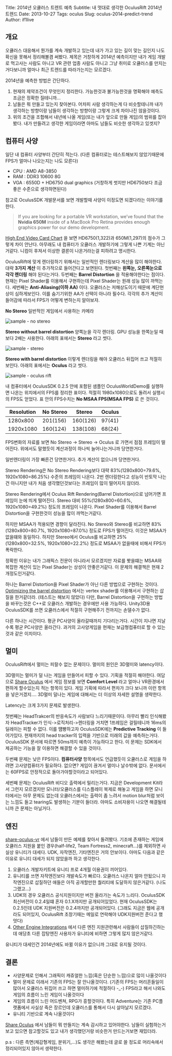 Title: 2014년 오큘러스 트렌트 예측
Subtitle: 내 멋대로 생각한 OculusRift 2014년 트렌드
Date: 2013-10-27
Tags: oculus
Slug: oculus-2014-predict-trend
Author: if1live

## 개요

오큘러스 대응해서 뭔가를 계속 개발하고 있는데 내가 가고 있는 길이 맞는
길인지 나도 확신을 못해서 정리해볼겸 써봤다. 제목은 거창하게 2014년
예측이지만 내가 게임 개발로 먹고사는 사람도 아니고 VR 관련 업종 사람도
아니고 그냥 취미로 오큘러스를 만지는거다보니까 얼마나 최근 트렌드를
따라가는지는 모르겠다.

2014년을 예측한 방법은 간단하다.

1.  현재의 제약조건이 무엇인지 정리한다. 가능한것과 불가능한것을
    명확해야 예측도 조금은 정확한 질테니까...
2.  남들은 뭐 만들고 있는지 찾아본다. 어차피 사람 생각하는게 다
    비슷할테니까 내가 생각하는 방향이랑 남들이 생각하는 방향이랑 그렇게
    크게 차이나진 않을것이다.
3.  위의 조건을 조합해서 내년에 나올 게임(또는 내가 앞으로 만들 게임)의
    범위를 잡아봤다. 내가 만들려고 생각한 게임이라면 아마도 남들도
    비슷한 생각하고 있겟지?

## 컴퓨터 사양

일단 내 컴퓨터 사양부터 간단히 적는다. (다른 컴퓨터로는 테스트해보지
않았기때문에 FPS가 얼마나 나오는지는 나도 모른다)

-   CPU : AMD A8-3850
-   RAM : DDR3 10600 8G
-   VGA : 6550D + HD6750 dual graphics (거창하게 썻지만 HD6750보다 조금
    좋은 수준으로 생각하면된다)

참고로 OculusSDK 개발문서를 보면 개발할때 사양이 이정도면 되겠다라는
이야기를 한다.

> If you are looking for a portable VR workstation, we’ve found that the
> **Nvidia 650M** inside of a MacBook Pro Retina provides enough
> graphics power for our demo development.

[High End Video Card Chart](http://www.videocardbenchmark.net/high_end_gpus.html)
을 보면 HD6750(1,322)과 650M(1,297)의 점수가 그렇게 차이 안난다. 아무래도 내
컴퓨터가 오큘러스 개발하기에 그렇게 나쁜 기계는 아닌거같다. 니컴이
후져서 이상한 결론이 나온거라는걸 피하려고 명시한다.

OculusRift에 맞게 렌더링하기 위해서는 일반적인 렌더링보다 계산을 많이
해야한다. 대략 **3가지 계산** 이 추가적으로 들어간다고 보면된다.
첫번쨰는 **왼쪽눈, 오른쪽눈으로 각각 렌더링** 해야 된다는거다. 두번째는
**Barrel Distortion** 을 적용해야한다는 점이다. 현재는 Pixel Shader를
이용해서 구현하는데 Pixel Shader는 원래 성능 많이 까먹는다. 세번째는
**Anti-Aliasing(이하 AA)** 이다. 오큘러스는 저해상도이기 때문에
계단현상이 심하게보인다. 이를 숨기기위한 AA가 선택이 아니라 필수다.
각각의 추가 계산이 들어감에 따라서 FPS가 어떻게 변하는지 알아보자.

**No Stereo** 일반적인 게임에서 사용하는 카메라

![sample - no stereo]({filename}/static/oculus-2014-predict-trend/oculus-sample-no-stereo.jpg)

**Stereo without barrel distortion** 양쪽눈을 각각 렌더링. GPU 성능을
한쪽눈일 때보다 2배는 사용한다. 아래의 표에서는 **Stereo** 라고 썻다.

![sample - stereo]({filename}/static/oculus-2014-predict-trend/oculus-sample-stereo.jpg)

**Stereo with barrel distortion** 이렇게 렌더링을 해야 오큘러스 뒤집어
쓰고 적절히 보인다. 아래의 표에서는 **Oculus** 라고 썻다.

![sample - oculus rift]({filename}/static/oculus-2014-predict-trend/oculus-sample-oculus.jpg)

내 컴퓨터에서 OculusSDK 0.2.5 안에 포함된 샘플인 OculusWorldDemo를
실행하면 나온는 위치에서의 FPS를 정리한 표이다. 적절히 1980x1080으로도
돌려서 실행시의 FPS도 얻었다. 표 안의 FPS수치는 **No MSAA FPS(MSAA FPS)** 로 쓴 것이다.

|Resolution  | No Stereo | Stereo   | Oculus |
|------------|-----------|----------|--------|
| 1280x800   | 201(156)  | 160(126) | 97(41) |
| 1920x1080  | 160(124)  | 138(108) | 68(24) |

FPS변화의 자료를 보면 No Stereo -&gt; Stereo -&gt; Oculus 로 가면서 점점
프레임이 떨어진다. 위에서도 말했듯이 계산과정이 하나씩 늘어나는거니까
당연한거다.

일반렌더링이 가장 빠른건 당연한거다. 추가 계산이 없으니까 당연한거다.

Stereo Rendering은 No Stereo Rendering보다 대략 83%(1280x800=79.6%,
1920x1080=86.25%) 수준의 프레임이 나온다. 2번 렌더링한다고 성능이
반토막 나는건 아니지만 내가 처음 생각했던것보다는 프레임이 많이 떨어지지
않더라.

Stereo Rendering에서 Oculus Rift Rendering(Barrel Distortion)으로
넘어가면 프레임이 눈에 띄게 떨어진다. Stereo 대비 55%(1280x800=60.6%,
1920x1080=49.2%) 정도의 프레임이 나온다. Pixel Shader를 이용해서 Barrel
Distortion을 구현한것이 성능을 많이 까먹는거같다.

하지만 MSAA가 적용되면 경향이 달라진다. No Stereo와 Stereo를 비교하면
83%(1280x800=80.7%, 1920x1080=87.0%) 정도로 FPS가 떨어진다. 이것은
MSAA가 없을떄와 동일하다. 하지만 Stereo에서 Oculus를 비교하면
25%(1280x800=32.5%, 1920x1080=22.2%) 정도로 MSAA가 없을때에 비해서
FPS가 폭락한다.

정확힌 이유는 내가 그래픽스 전문이 아니라서 모르겠지만 자료를 봣을떄는
MSAA와 복잡한 계산이 있는 Pixel Shader는 상성이 안좋은거같다. 이 문제의
해결책은 현재 2개정도인거같다.

하나는 Barrel Distortion을 Pixel Shader가 아닌 다른 방법으로 구현하는
것이다. [Optimizing the barrel distortion](https://developer.oculusvr.com/forums/viewtopic.php?f=17&t=1341&p=15201#p15201)
에서는 vertex shader를 이용해서서 구현하는 삽질을 한거같더라. (테스트는
해보지 않았다) 다만, Barrel Distortion을 구현하는 방법을 바꾸는것은
C++로 오큘러스 개발하는 경우에만 사용 가능하다. Unity3D용 OculusSDK를
쓰면 오큘러스에서 적절히 구현해주기 전까지는 손댈수가 없다.

다른 하나는 시간이다. 평균 PC사양이 올라갈때까지 기다리는거다. 시간이
지나면 지날수록 평균 PC사양은 올라간다. 과거의 고사양게임을 현재는
보급형컴퓨터로 할 수 있는것과 같은 이치이다.

멀미
----

OculusRift에서 멀미는 피랄수 없는 문제이다. 멀미의 원인은 3D멀미와
latency이다.

3D멀미는 멀미가 덜 나는 게임을 만들어서 피할 수 있다. 기획을 적절히
해야한다. 여담으로 [Share Oculus](https://share.oculusvr.com/) 에서 게임
정보를 보면 **Comfort Level** 라고 얼마나 VR환경에서 편하게 할수있는지
적는 항목이 있다. 게임 기획에 따라서 편차가 크다 보니까 이런 항목을
넣은거겠지.... 3D멀미 덜나는 게임에 대해서는 더 이상의 자세한 설명을
생략한다.

Latency는 크게 3가지 문제로 발생한다.

첫번째는 HeadTrakcer의 반응속도가 사람보다 느리기때문이다. 아무리 빨리
인식해봤자 HeadTracker가 인식-&gt;로직처리-&gt;렌더링을 거치면 1프레임은
걸릴테니까 16ms의 딜레이는 피할 수 없다. 이를 떔빵하고자 OculusSDK에는
**Predictive Tracking** 이 들어가있다. 현재까지의 head tracker의 입력을
기반으로 미래의 값을 예측하는거다. OculusSDK 문서에 따르면 50ms까지
예측이 가능하다고 한다. 이 문제는 SDK에서 제공하는 기능을 잘 이용하면
해결할 수 있을 것이다.

두번쨰 문제는 낮은 FPS이다. **컴퓨터사양** 항목에서도 언급했듯이
오큘러스로 게임을 하려면 고사양컴퓨터가 필요하다. 없으면? 게임이 끊겨서
멀미나 날수밖에 없다. 문서에서는 60FPS로 안정적으로 돌아가야할것이라고
되어있다.

세번째 문제는 OculusRift 비디오 출력에서 밀리는거다. 지금은 Development
Kit라서 그런지 모르겠지만 모니터/오큘러스를 디스플레이 복제로 해놓고
게임을 하면 모니터에서는 아무 문제도 없는데 오큘러스에서는 출력이 좀
느려서 motion blur처럼 보이는 느낌도 들고 tearing도 발생하는 기분이
들더라. 아마도 소비자용이 나오면 해결될테니까 큰 문제는 아닐거다.

엔진
----

[share-oculus-vr](https://share.oculusvr.com/) 에서 남들이 만든 예제를
찾아서 돌려봤다. 기조에 존재하는 게임에 오큘러스 지원을 붙인
경우(half-life2, Team Fortress2, minecraft...)를 제외하면 사실상
유니티가 대세다. UDK, 자작엔진, 기타엔진은 거의 안보이다. 아마도 다음과
같은 이유로 유니티 대세가 되지 않았을까 하고 생각한다.

1.  오큘러스 개발자키트에 유니티 프로 4개월 이용권이 끼어있다.
2.  유니티를 쓰면 자작엔진보다 개발속도가 빠르다. 오큘러스 나온지 얼마
    안됬으니 자작엔진으로 삽질하던 애들은 아직 공개할만한 퀄리티에
    도달하지 않은거같다. (나도 그랬고...)
3.  UDK의 경우 오큘러스 공식지원이지만 버전 올라가는 속도가 느리다.
    OculusSDK 최신버전이 0.2.4일떄 혼자 0.1.X까지만 공개되어있었다. 현재
    OculusSDK는 0.2.5인데 UDK 지원버전은 0.2.4까지만 공개되어있다.
    (그래도 지금은 웹에 공개라도 되어있지, OculusRift 초창기때는 메일로
    연락해야 UDK지원버전 준다고 했엇다)
4.  [Other Engine
    Integrations](https://developer.oculusvr.com/forums/viewforum.php?f=39&sid=ee6dc94fe9d9df2d00f2e6e7a97e63f8)
    에서 다른 엔진 지원관련해서 사람들이 삽질하긴하는데 애당초 다른
    잡탕엔진 사용자가 유니티에 비하면 그렇게 많지 않은거같다.

유니티가 대세인건 2014년에도 바뀔 이유가 없으니까 그대로 유지될 것이다.

결론
----

-   사양문제로 인해서 그래픽이 캐쥬얼한 느낌(혹은 단순한 느낌)으로 많이
    나올것이다
-   멀미 문제로 이래서 기존의 FPS는 잘 안나올것이다. (기존의 FPS는
    머리흔들일이 많아서 오큘러스 뒤집어 쓰고 하면 멀미하기에
    적절하다 -_-) FPS라고 해서 나와도 게임의 흐름이 느린 게임이
    나올것이다
-   게임의 흐름이 느린 어드벤쳐, RPG가 흥할것이다. 특히 Adventure는 기존
    PC플랫폼에서 사실상 죽은 장르인데 오큘러스를 통해서 다시
    살아날지 모르겠다.
-   유니티 기반으로 계속 나올것이다

[Share Oculus](https://share.oculusvr.com/) 에서 남들이 뭐 만들지는 계속
감시하고 있어야한다. 남들이 실험하는거 보고 있으면 참고할것도 있고 내가
생각했던거랑 비슷한거 만드는거보면 재밌더라.

p.s : 다른 측면(체감형게임, 분위기,...)도 생각은 해봤는데 글로 쓸 정도로
머리속에서 정리되어있지 않아서 생략한다.
